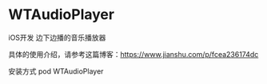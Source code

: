 # WTAudioPlayer

iOS开发 边下边播的音乐播放器

具体的使用介绍，请参考这篇博客：https://www.jianshu.com/p/fcea236174dc

安装方式 pod WTAudioPlayer
